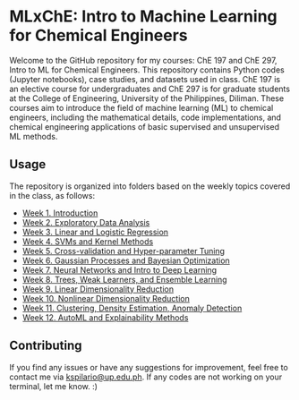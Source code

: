 # MLxChE: Intro to Machine Learning for Chemical Engineers

Welcome to the GitHub repository for my courses: ChE 197 and ChE 297, Intro to ML for Chemical Engineers. This repository contains Python codes (Jupyter notebooks), case studies, and datasets used in class. ChE 197 is an elective course for undergraduates and ChE 297 is for graduate students at the College of Engineering, University of the Philippines, Diliman. These courses aim to introduce the field of machine learning (ML) to chemical engineers, including the mathematical details, code implementations, and chemical engineering applications of basic supervised and unsupervised ML methods.

## Usage
The repository is organized into folders based on the weekly topics covered in the class, as follows:

- [Week 1. Introduction](/Week-01-Intro)
- [Week 2. Exploratory Data Analysis](/Week-02-EDA/)
- [Week 3. Linear and Logistic Regression](/Week-03-Linear-Models/)
- [Week 4. SVMs and Kernel Methods](/Week-04-Kernel-Methods/)
- [Week 5. Cross-validation and Hyper-parameter Tuning](/Week-05-Validation/)
- [Week 6. Gaussian Processes and Bayesian Optimization](/Week-06-GP-BayesOpt/)
- [Week 7. Neural Networks and Intro to Deep Learning](/Week-07-Neural-Nets/)
- [Week 8. Trees, Weak Learners, and Ensemble Learning](/Week-8-Ensembles/)
- [Week 9. Linear Dimensionality Reduction](/Week-09-LinearDR/)
- [Week 10. Nonlinear Dimensionality Reduction](/Week-10-NonlinearDR/)
- [Week 11. Clustering, Density Estimation, Anomaly Detection](/Week-11-Clustering/)
- [Week 12. AutoML and Explainability Methods](/Week-12-AutoML-XAI/)

## Contributing
If you find any issues or have any suggestions for improvement, feel free to contact me via kspilario@up.edu.ph. If any codes are not working on your terminal, let me know. :)

